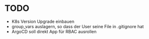 # TODO

- K8s Version Upgrade einbauen
- group_vars auslagern, so dass der User seine File in .gitignore hat
- ArgoCD soll direkt App für RBAC ausrollen
